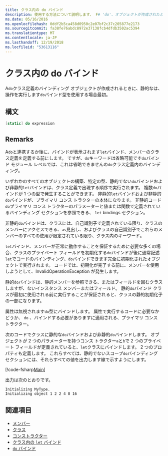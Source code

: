 ```yaml
---
title: クラス内の do バインド
description: 使用する方法について説明します、 F# 'do'、オブジェクトが作成されたとき、または型が初めて使用すると、操作を実行するクラス定義のバインディング。
ms.date: 05/16/2016
ms.openlocfilehash: 0ddf2b5ca458d0950c2e07bf2c37c205877e2173
ms.sourcegitcommit: fa38fe76abdc8972e37138fcb4dfdb3502ac5394
ms.translationtype: MT
ms.contentlocale: ja-JP
ms.lasthandoff: 12/19/2018
ms.locfileid: "53613116"
---
```

# <a name="do-bindings-in-classes"></a>クラス内の do バインド

A`do`クラス定義のバインディング オブジェクトが作成されるときに、静的なは、操作を実行します`do`バインド型を使用する場合最初。

## <a name="syntax"></a>構文

```fsharp
[static] do expression
```

## <a name="remarks"></a>Remarks

A`do`と連携するか後に、バインドが表示されます`let`バインド、メンバーのクラス定義を定義する前にします。 ですが、`do`キーワードは省略可能です`do`バインド モジュール レベルでは、これは省略できませんの`do`クラス定義内のバインディング。

いずれかのすべてのオブジェクトの構築、特定の型、静的でない`do`バインドおよび非静的`let`バインドは、クラス定義で出現する順序で実行されます。 複数`do`バインドが 1 つの型で発生することができます。 非静的`let`バインドおよび非静的`do`バインドが、プライマリ コンス トラクターの本体になります。 非静的コード`do`プライマリ コンス トラクターのパラメーターと値または関数で定義されているバインディング セクションを参照できる、 `let` bindings セクション。

非静的`do`バインドは、クラスには、自己識別子で定義されている限り、クラスのメンバーにアクセスできる、`as`見出し、およびクラスの自己識別子でこれらのメンバーのすべての使用が限定されている限り、クラス内のキーワード。

`let`バインド、メンバーが正常に動作することを保証するために必要な多くの場合、クラスのプライベート フィールドを初期化する`do`バインドが後に通常記述`let`でコードのバインディング、`do`バインドできます完全に初期化されたオブジェクトで実行されます。 コードでは、初期化が完了する前に、メンバーを使用しようとして、InvalidOperationException が発生します。

静的`do`バインドは、静的メンバーを参照できる、またはフィールドを囲むクラスしますが、ないインスタンス メンバーまたはフィールド。 静的`do`バインド クラスが最初に使用される前に実行することが保証されると、クラスの静的初期化子の一部になります。

属性は無視されます`do`型にバインドします。 属性で実行するコードに必要なかどうか、 `do` 、バインドする必要がありますに適用される、プライマリ コンス トラクター。

次のコードでクラスに静的な`do`バインドおよび非静的`do`バインドします。 オブジェクトが 2 つのパラメーターを持つコンス トラクター`a`と`b`で 2 つのプライベート フィールドが定義されていると、`let`クラスにバインドします。 2 つのプロパティも定義します。 これらすべては、静的でないスコープ`do`バインディング セクションには、それらすべての値を出力します線で示すようにします。

[!code-fsharp[Main](../../../../samples/snippets/fsharp/lang-ref-1/snippet3101.fs)]

出力は次のとおりです。

```console
Initializing MyType.
Initializing object 1 2 2 4 8 16
```

## <a name="see-also"></a>関連項目

- [メンバー](index.md)
- [クラス](../classes.md)
- [コンストラクター](constructors.md)
- [クラス内の `let` バインド](let-bindings-in-classes.md)
- [`do` バインド](../functions/do-Bindings.md)